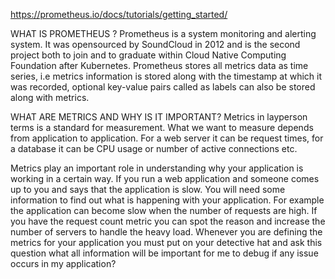 <https://prometheus.io/docs/tutorials/getting_started/>

WHAT IS PROMETHEUS ?
Prometheus is a system monitoring and alerting system. It was opensourced by SoundCloud in 2012 and is the second project both to join and to graduate within Cloud Native Computing Foundation after Kubernetes. Prometheus stores all metrics data as time series, i.e metrics information is stored along with the timestamp at which it was recorded, optional key-value pairs called as labels can also be stored along with metrics.

WHAT ARE METRICS AND WHY IS IT IMPORTANT?
Metrics in layperson terms is a standard for measurement. What we want to measure depends from application to application. For a web server it can be request times, for a database it can be CPU usage or number of active connections etc.

Metrics play an important role in understanding why your application is working in a certain way. If you run a web application and someone comes up to you and says that the application is slow. You will need some information to find out what is happening with your application. For example the application can become slow when the number of requests are high. If you have the request count metric you can spot the reason and increase the number of servers to handle the heavy load. Whenever you are defining the metrics for your application you must put on your detective hat and ask this question what all information will be important for me to debug if any issue occurs in my application?
